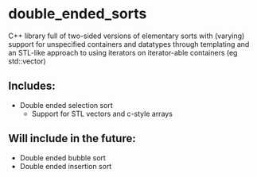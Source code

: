 # double_ended_sorts
C++ library full of two-sided versions of elementary sorts with (varying) support for unspecified containers and datatypes through templating and an STL-like approach to using iterators on iterator-able containers (eg std::vector)

## Includes:
- Double ended selection sort
  - Support for STL vectors and c-style arrays

## Will include in the future:
- Double ended bubble sort
- Double ended insertion sort
